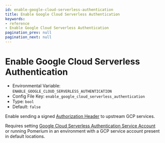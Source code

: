 ```yaml
---
id: enable-google-cloud-serverless-authentication
title: Enable Google Cloud Serverless Authentication
keywords:
- reference
- Enable Google Cloud Serverless Authentication
pagination_prev: null
pagination_next: null
---
```



# Enable Google Cloud Serverless Authentication
- Environmental Variable: `ENABLE_GOOGLE_CLOUD_SERVERLESS_AUTHENTICATION`
- Config File Key: `enable_google_cloud_serverless_authentication`
- Type: `bool`
- Default: `false`

Enable sending a signed [Authorization Header](https://cloud.google.com/run/docs/authenticating/service-to-service) to upstream GCP services.

Requires setting [Google Cloud Serverless Authentication Service Account](/docs/reference/google-cloud-serverless-authentication-service-account) or running Pomerium in an environment with a GCP service account present in default locations.

